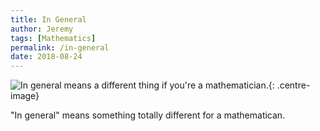 ```yaml
---
title: In General
author: Jeremy
tags: [Mathematics]
permalink: /in-general
date: 2018-08-24
---
```


![In general means a different thing if you're a mathematician.](https://res.cloudinary.com/dh3hm8pb7/image/upload/c_scale,q_auto:best,w_615/v1535059071/InGeneral.png){: .centre-image}

"In general" means something totally different for a mathematican.